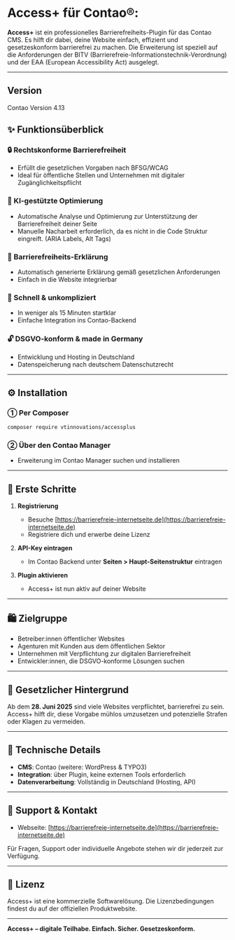 # Access+ für Contao®:

**Access+** ist ein professionelles Barrierefreiheits-Plugin für das Contao CMS. Es hilft dir dabei, deine Website einfach, effizient und gesetzeskonform barrierefrei zu machen. Die Erweiterung ist speziell auf die Anforderungen der BITV (Barrierefreie-Informationstechnik-Verordnung) und der EAA (European Accessibility Act) ausgelegt.

---
## Version
Contao Version 4.13

## ✨ Funktionsüberblick

### 🔒 Rechtskonforme Barrierefreiheit
- Erfüllt die gesetzlichen Vorgaben nach BFSG/WCAG
- Ideal für öffentliche Stellen und Unternehmen mit digitaler Zugänglichkeitspflicht

### 🤖 KI-gestützte Optimierung
- Automatische Analyse und Optimierung zur Unterstützung der Barrierefreiheit deiner Seite
- Manuelle Nacharbeit erforderlich, da es nicht in die Code Struktur eingreift. (ARIA Labels, Alt Tags)

### 📄 Barrierefreiheits-Erklärung
- Automatisch generierte Erklärung gemäß gesetzlichen Anforderungen
- Einfach in die Website integrierbar

### 🚀 Schnell & unkompliziert
- In weniger als 15 Minuten startklar
- Einfache Integration ins Contao-Backend

### 🔓 DSGVO-konform & made in Germany
- Entwicklung und Hosting in Deutschland
- Datenspeicherung nach deutschem Datenschutzrecht

---

## ⚙️ Installation

### ① Per Composer
```bash
composer require vtinnovations/accessplus
```

### ② Über den Contao Manager
- Erweiterung im Contao Manager suchen und installieren

---

## 🚀 Erste Schritte

1. **Registrierung**
   - Besuche [https://barrierefreie-internetseite.de](https://barrierefreie-internetseite.de)
   - Registriere dich und erwerbe deine Lizenz

2. **API-Key eintragen**
   - Im Contao Backend unter **Seiten > Haupt-Seitenstruktur** eintragen

3. **Plugin aktivieren**
   - Access+ ist nun aktiv auf deiner Website

---

## 🛍️ Zielgruppe

- Betreiber:innen öffentlicher Websites
- Agenturen mit Kunden aus dem öffentlichen Sektor
- Unternehmen mit Verpflichtung zur digitalen Barrierefreiheit
- Entwickler:innen, die DSGVO-konforme Lösungen suchen

---

## 📅 Gesetzlicher Hintergrund

Ab dem **28. Juni 2025** sind viele Websites verpflichtet, barrierefrei zu sein.
Access+ hilft dir, diese Vorgabe mühlos umzusetzen und potenzielle Strafen oder Klagen zu vermeiden.

---

## 🔧 Technische Details

- **CMS**: Contao (weitere: WordPress & TYPO3)
- **Integration**: über Plugin, keine externen Tools erforderlich
- **Datenverarbeitung**: Vollständig in Deutschland (Hosting, API)

---


## 💬 Support & Kontakt

- Webseite: [https://barrierefreie-internetseite.de](https://barrierefreie-internetseite.de)

Für Fragen, Support oder individuelle Angebote stehen wir dir jederzeit zur Verfügung.

---

## 💼 Lizenz

Access+ ist eine kommerzielle Softwarelösung. Die Lizenzbedingungen findest du auf der offiziellen Produktwebsite.

---

**Access+ – digitale Teilhabe. Einfach. Sicher. Gesetzeskonform.**
